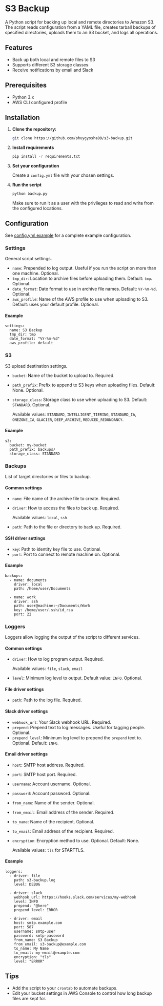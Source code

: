 # S3 Backup

A Python script for backing up local and remote directories to Amazon S3. The script reads configuration from a YAML file, creates tarball backups of specified directories, uploads them to an S3 bucket, and logs all operations.

## Features

- Back up both local and remote files to S3
- Supports different S3 storage classes
- Receive notifications by email and Slack

## Prerequisites

- Python 3.x
- AWS CLI configured profile

## Installation

1. **Clone the repository:**

   ```sh
   git clone https://github.com/shuygyosha89/s3-backup.git
   ```

2. **Install requirements**

   ```sh
   pip install -r requirements.txt
   ```

3. **Set your configuration**

    Create a `config.yml` file with your chosen settings.

4. **Run the script**

   ```sh
   python backup.py
   ```

   Make sure to run it as a user with the privileges to read and write from the configured locations.

## Configuration

See [config.yml.example](config.yml.example) for a complete example configuration.

### Settings

General script settings.

* `name`: Prepended to log output. Useful if you run the script on more than one machine. Optional.
* `tmp_dir`: Location to archive files before uploading them. Default: `tmp`. Optional.
* `date_format`: Date format to use in archive file names. Default: `%Y-%m-%d`. Optional.
* `aws_profile`: Name of the AWS profile to use when uploading to S3. Default: uses your default profile. Optional.

#### Example
```
settings:
  name: S3 Backup
  tmp_dir: tmp
  date_format: "%Y-%m-%d"
  aws_profile: default
```
### S3

S3 upload destination settings.

* `bucket`: Name of the bucket to upload to. Required.
* `path_prefix`: Prefix to append to S3 keys when uploading files. Default: None. Optional.
* `storage_class`: Storage class to use when uploading to S3. Default: `STANDARD`. Optional.

  Available values: `STANDARD`, `INTELLIGENT_TIERING`, `STANDARD_IA`, `ONEZONE_IA`, `GLACIER`, `DEEP_ARCHIVE`, `REDUCED_REDUNDANCY`.

#### Example
```
s3:
  bucket: my-bucket
  path_prefix: backups/
  storage_class: STANDARD
```

### Backups

List of target directories or files to backup.

#### Common settings

* `name`: File name of the archive file to create. Required.
* `driver`: How to access the files to back up. Required.

  Available values: `local`, `ssh`

* `path`: Path to the file or directory to back up. Required.

#### SSH driver settings
* `key`: Path to identity key file to use. Optional.
* `port`: Port to connect to remote machine on. Optional.


#### Example
```
backups:
  - name: documents
    driver: local
    path: /home/user/Documents

  - name: work
    driver: ssh
    path: user@machine:~/Documents/Work
    key: /home/user/.ssh/id_rsa
    port: 22
```

### Loggers
Loggers allow logging the output of the script to different services.

#### Common settings

* `driver`: How to log program output. Required.

  Available values: `file`, `slack`, `email`

* `level`: Minimum log level to output. Default value: `INFO`. Optional.

#### File driver settings
* `path`: Path to the log file. Required.

#### Slack driver settings
* `webhook_url`: Your Slack webhook URL. Required.
* `prepend`: Prepend text to log messages. Useful for tagging people. Optional.
* `prepend_level`: Minimum log level to prepend the `prepend` text to. Optional. Default: `INFO`.

#### Email driver settings
* `host`: SMTP host address. Required.
* `port`: SMTP host port. Required.
* `username`: Account username. Optional.
* `password`: Account password. Optional.
* `from_name`: Name of the sender. Optional.
* `from_email`: Email address of the sender. Required.
* `to_name`: Name of the recipient. Optional.
* `to_email`: Email address of the recipient. Required.
* `encryption`: Encryption method to use. Optional. Default: None.

  Available values: `tls` for STARTTLS.

#### Example
```
loggers:
  - driver: file
    path: s3-backup.log
    level: DEBUG

  - driver: slack
    webhook_url: https://hooks.slack.com/services/my-webhook
    level: INFO
    prepend: "@here"
    prepend_level: ERROR

  - driver: email
    host: smtp.example.com
    port: 587
    username: smtp-user
    password: smtp-password
    from_name: S3 Backup
    from_email: s3-backup@example.com
    to_name: My Name
    to_email: my-email@example.com
    encryption: "tls"
    level: "ERROR"
```

## Tips
* Add the script to your `crontab` to automate backups.
* Edit your bucket settings in AWS Console to control how long backup files are kept for.
